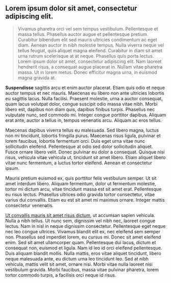 ## Lorem ipsum dolor sit amet, consectetur adipiscing elit.
>Vivamus pharetra orci vel sem tempus vestibulum. Pellentesque et massa tellus. Phasellus auctor augue et pellentesque pretium. Curabitur bibendum elit sed mauris ultricies condimentum ac eget diam. Aenean auctor in nibh molestie tempus. Nulla viverra neque vel tellus feugiat, quis aliquet magna eleifend. Curabitur in diam sit amet urna rutrum scelerisque at at neque. Phasellus quis porta lectus. Lorem ipsum dolor sit amet, consectetur adipiscing elit. Nam laoreet hendrerit risus, a consequat augue placerat in. Nullam vitae pharetra massa. Ut in lorem metus. Donec efficitur magna urna, in euismod magna gravida at.

**Suspendisse** sagittis arcu et enim auctor placerat. Etiam quis odio et neque auctor tempus et nec mauris. Maecenas eu libero non ante ultricies lobortis eu sagittis lacus. Nulla facilisi. Praesent molestie, urna a auctor consequat, quam lacus volutpat dolor, congue suscipit odio massa vitae nibh. Morbi libero est, dapibus non diam quis, dapibus finibus turpis. Phasellus nec vulputate nunc, sed commodo mi. Integer congue porttitor dapibus. Aliquam erat ante, auctor a tellus in, tempus venenatis arcu. Aliquam ac eros tellus.

Maecenas dapibus viverra tellus eu malesuada. Sed libero magna, luctus non mi tincidunt, lobortis fringilla purus. Maecenas risus ligula, pulvinar et lorem faucibus, lobortis fermentum orci. Duis eget urna vitae nunc sollicitudin eleifend. Pellentesque at odio sed dolor sollicitudin aliquet. Fusce ornare libero velit. Donec pulvinar eu dolor a consequat. Quisque nisi risus, vehicula vitae vehicula ut, tincidunt sit amet libero. Etiam aliquet libero vitae nunc fermentum, a luctus tortor eleifend. Aenean et consectetur ipsum.

Mauris pretium euismod ex, quis porttitor felis vestibulum semper. Ut sit amet interdum libero. Aliquam fermentum, dolor ut fermentum molestie, tortor mi dictum arcu, vitae tincidunt massa est sit amet erat. Pellentesque eu risus lectus. Phasellus ultrices odio gravida tortor consectetur, vitae varius dui convallis. Etiam eu est sit amet mi maximus ornare. Integer mattis consectetur venenatis.

[Ut convallis mauris sit amet risus dictum](), ut accumsan sapien vehicula. Nulla a nibh tellus. Ut nunc sem, dignissim vel nibh nec, laoreet congue lectus. Nam in nisl in neque dignissim consectetur. Pellentesque eget neque nec leo congue ultrices. Vivamus blandit elit ex, nec eleifend sem semper non. Phasellus sed imperdiet lorem, eu cursus mi. Donec sit amet eleifend enim. Sed sit amet ullamcorper quam. Pellentesque dui lacus, dictum et consequat non, euismod et ligula. Nam id leo id orci eleifend pellentesque. Duis aliquam blandit mollis. Nulla mattis, eros vitae aliquet tincidunt, libero neque malesuada ante, eu dictum urna leo tincidunt leo. Sed at nibh vehicula, mattis velit sit amet, ornare nisi. Morbi vitae nulla laoreet nisi vestibulum gravida. Morbi faucibus, massa vitae pulvinar pharetra, lorem tortor commodo turpis, a facilisis orci neque id risus.